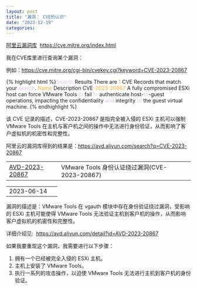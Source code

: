 ```yaml
---
layout: post
title: "漏洞： CVE的认识"
date: "2023-12-19"
categories: 
---
```

<p><a href="https://avd.aliyun.com/">阿里云漏洞库</a>&nbsp; <a href="https://cve.mitre.org/index.html">https://cve.mitre.org/index.html</a></p>
<p>我在CVE库里进行查询某个漏洞：</p>
<p>例如：<a href="https://cve.mitre.org/cgi-bin/cvekey.cgi?keyword=CVE-2023-20867">https://cve.mitre.org/cgi-bin/cvekey.cgi?keyword=CVE-2023-20867</a></p>
{% highlight html %}<span style="color:#dcc6e0">Search</span> Results
There are <span style="color:#f5ab35">1</span> CVE Records that match your <span style="color:#dcc6e0">search</span>.
<span style="color:#f5ab35">Name</span> 	Description
CVE<span style="color:#f5ab35">-2023</span><span style="color:#f5ab35">-20867</span> 	A fully compromised ESXi host can force VMware Tools <span style="color:#dcc6e0">to</span> fail <span style="color:#dcc6e0">to</span> authenticate host-<span style="color:#dcc6e0">to</span>-guest operations, impacting the confidentiality <span style="color:#dcc6e0">and</span> integrity <span style="color:#dcc6e0">of</span> the guest virtual machine.
{% endhighlight %}
<p>该 CVE 记录的描述，CVE-2023-20867 是指完全被入侵的 ESXi 主机可以强制 VMware Tools 在主机与客户机之间的操作中无法进行身份验证，从而影响了客户虚拟机的机密性和完整性。</p>
<p>阿里云的漏洞库得到的结果是：<a href="https://avd.aliyun.com/search?q=CVE-2023-20867">https://avd.aliyun.com/search?q=CVE-2023-20867</a></p>
<table class="table">
<tbody>
<tr>
<td><a href="https://avd.aliyun.com/detail?id=AVD-2023-20867" target="_blank">AVD-2023-20867 </a></td>
<td>VMware Tools 身份认证绕过漏洞(CVE-2023-20867)</td>
<td>&nbsp;</td>
</tr>
</tbody>
</table>
<table class="table">
<tbody>
<tr>
<td>2023-06-14</td>
<td>&nbsp;</td>
</tr>
</tbody>
</table>
<p>漏洞的描述是：VMware Tools 在 vgauth 模块中存在身份验证绕过漏洞，受影响的 ESXi 主机可能使得 VMware Tools 无法验证主机到客户机的操作，从而影响客户虚拟机的机密性和完整性。</p>
<p>详细介绍见:&nbsp; <a href="https://avd.aliyun.com/detail?id=AVD-2023-20867">https://avd.aliyun.com/detail?id=AVD-2023-20867</a></p>
<p>如果我要重现这个漏洞，我需要进行以下步骤：</p>
<ol>
<li>拥有一个已经被完全入侵的 ESXi 主机。</li>
<li>主机上安装了 VMware Tools。</li>
<li>执行一系列的攻击操作，以迫使 VMware Tools 无法进行主机到客户机的身份验证。</li>
</ol>
<p>&nbsp;</p>
